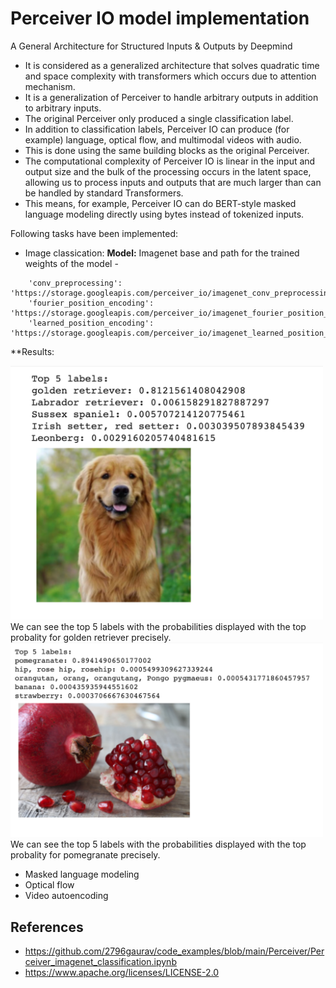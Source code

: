 # Perceiver IO model implementation

A General Architecture for Structured Inputs & Outputs by Deepmind

* It is considered as a generalized architecture that solves quadratic time and space complexity with transformers which occurs due to attention mechanism.
* It is a generalization of Perceiver to handle arbitrary outputs in addition to arbitrary inputs. 
* The original Perceiver only produced a single classification label. 
* In addition to classification labels, Perceiver IO can produce (for example) language, optical flow, and multimodal videos with audio. 
* This is done using the same building blocks as the original Perceiver. 
* The computational complexity of Perceiver IO is linear in the input and output size and the bulk of the processing occurs in the latent space, allowing us to process inputs and outputs that are much larger than can be handled by standard Transformers. 
* This means, for example, Perceiver IO can do BERT-style masked language modeling directly using bytes instead of tokenized inputs.

Following tasks have been implemented:

* Image classication: 
**Model:** Imagenet base and path for the trained weights of the model -

```CHECKPOINT_URLS = {
    'conv_preprocessing': 'https://storage.googleapis.com/perceiver_io/imagenet_conv_preprocessing.pystate',
    'fourier_position_encoding': 'https://storage.googleapis.com/perceiver_io/imagenet_fourier_position_encoding.pystate',
    'learned_position_encoding': 'https://storage.googleapis.com/perceiver_io/imagenet_learned_position_encoding.pystate'}
```

**Results: 

<img src="https://github.com/arpithagurumurthy/CMPE297_SpecialTopics/blob/main/Assignment2_Perceiver/Part2_PerceiverIO/golden_retriever.png" width = 500>
We can see the top 5 labels with the probabilities displayed with the top probality for golden retriever precisely.

<img src="https://github.com/arpithagurumurthy/CMPE297_SpecialTopics/blob/main/Assignment2_Perceiver/Part2_PerceiverIO/pomegranate.png" width = 500>
We can see the top 5 labels with the probabilities displayed with the top probality for pomegranate precisely.


* Masked language modeling
* Optical flow
* Video autoencoding

## **References**
* https://github.com/2796gaurav/code_examples/blob/main/Perceiver/Perceiver_imagenet_classification.ipynb
* https://www.apache.org/licenses/LICENSE-2.0


